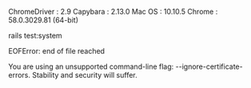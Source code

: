 ChromeDriver : 2.9
Capybara : 2.13.0
Mac OS : 10.10.5
Chrome : 58.0.3029.81 (64-bit)
	 	 
		 
rails test:system

EOFError: end of file reached


You are using an unsupported command-line flag: --ignore-certificate-errors. Stability and security will suffer.
